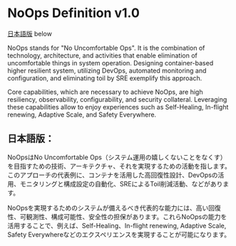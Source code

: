 # NoOps Definition v1.0 #

[日本語版](#日本語版) below

NoOps stands for "No Uncomfortable Ops". It is the combination of technology, architecture, and activities that enable elimination of uncomfortable things in system operation. Designing container-based higher resilient system, utilizing DevOps, automated monitoring and configuration, and eliminating toil by SRE exemplify this approach. 

Core capabilities, which are necessary to achieve NoOps, are high resiliency, observability, configurability, and security collateral. Leveraging these capabilities allow to enjoy experiences such as Self-Healing, In-flight renewing, Adaptive Scale, and Safety Everywhere.

## 日本語版：

NoOpsはNo Uncomfortable Ops（システム運用の嬉しくないことをなくす）を目指すための技術、アーキテクチャ、それを実現するための活動を指します。このアプローチの代表例に、コンテナを活用した高回復性設計、DevOpsの活用、モニタリングと構成設定の自動化、SREによるToil削減活動、などがあります。

NoOpsを実現するためのシステムが備えるべき代表的な能力には、高い回復性、可観測性、構成可能性、安全性の担保があります。これらNoOpsの能力を活用することで、例えば、Self-Healing、In-flight renewing, Adaptive Scale, Safety Everywhereなどのエクスペリエンスを実現することが可能になります。